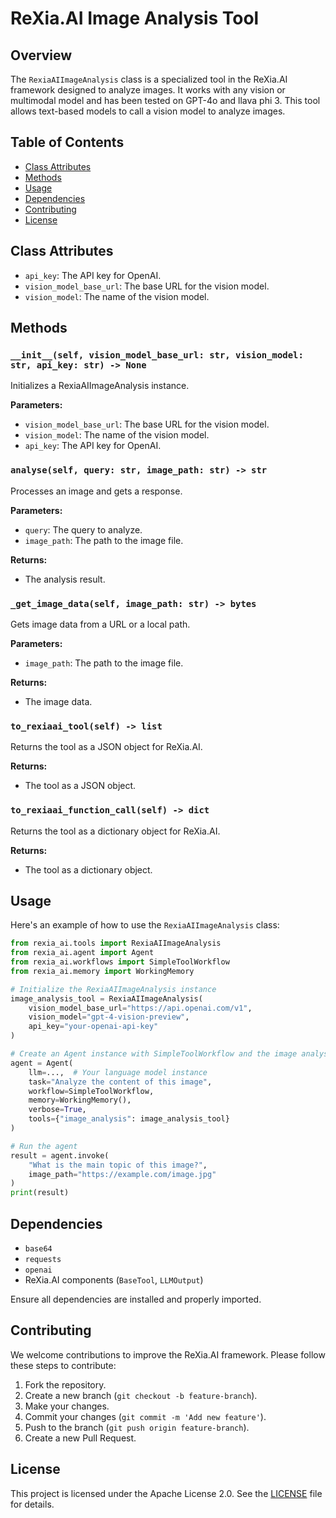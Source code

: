 # ReXia.AI Image Analysis Tool

## Overview

The `RexiaAIImageAnalysis` class is a specialized tool in the ReXia.AI framework designed to analyze images. It works with any vision or multimodal model and has been tested on GPT-4o and llava phi 3. This tool allows text-based models to call a vision model to analyze images.

## Table of Contents

- [Class Attributes](#class-attributes)
- [Methods](#methods)
- [Usage](#usage)
- [Dependencies](#dependencies)
- [Contributing](#contributing)
- [License](#license)

## Class Attributes

- `api_key`: The API key for OpenAI.
- `vision_model_base_url`: The base URL for the vision model.
- `vision_model`: The name of the vision model.

## Methods

### `__init__(self, vision_model_base_url: str, vision_model: str, api_key: str) -> None`

Initializes a RexiaAIImageAnalysis instance.

**Parameters:**

- `vision_model_base_url`: The base URL for the vision model.
- `vision_model`: The name of the vision model.
- `api_key`: The API key for OpenAI.

### `analyse(self, query: str, image_path: str) -> str`

Processes an image and gets a response.

**Parameters:**

- `query`: The query to analyze.
- `image_path`: The path to the image file.

**Returns:**

- The analysis result.

### `_get_image_data(self, image_path: str) -> bytes`

Gets image data from a URL or a local path.

**Parameters:**

- `image_path`: The path to the image file.

**Returns:**

- The image data.

### `to_rexiaai_tool(self) -> list`

Returns the tool as a JSON object for ReXia.AI.

**Returns:**

- The tool as a JSON object.

### `to_rexiaai_function_call(self) -> dict`

Returns the tool as a dictionary object for ReXia.AI.

**Returns:**

- The tool as a dictionary object.

## Usage

Here's an example of how to use the `RexiaAIImageAnalysis` class:

```python
from rexia_ai.tools import RexiaAIImageAnalysis
from rexia_ai.agent import Agent
from rexia_ai.workflows import SimpleToolWorkflow
from rexia_ai.memory import WorkingMemory

# Initialize the RexiaAIImageAnalysis instance
image_analysis_tool = RexiaAIImageAnalysis(
    vision_model_base_url="https://api.openai.com/v1",
    vision_model="gpt-4-vision-preview",
    api_key="your-openai-api-key"
)

# Create an Agent instance with SimpleToolWorkflow and the image analysis tool
agent = Agent(
    llm=...,  # Your language model instance
    task="Analyze the content of this image",
    workflow=SimpleToolWorkflow,
    memory=WorkingMemory(),
    verbose=True,
    tools={"image_analysis": image_analysis_tool}
)

# Run the agent
result = agent.invoke(
    "What is the main topic of this image?",
    image_path="https://example.com/image.jpg"
)
print(result)
```

## Dependencies

- `base64`
- `requests`
- `openai`
- ReXia.AI components (`BaseTool`, `LLMOutput`)

Ensure all dependencies are installed and properly imported.

## Contributing

We welcome contributions to improve the ReXia.AI framework. Please follow these steps to contribute:

1. Fork the repository.
2. Create a new branch (`git checkout -b feature-branch`).
3. Make your changes.
4. Commit your changes (`git commit -m 'Add new feature'`).
5. Push to the branch (`git push origin feature-branch`).
6. Create a new Pull Request.

## License

This project is licensed under the Apache License 2.0. See the [LICENSE](../LICENSE) file for details.
